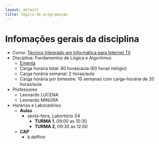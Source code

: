 ```yaml
---
layout: default
title: lógica de programação
---
```


# [](#header-1) Infomações gerais da disciplina

-  Curso: [Técnico Integrado em Informática para Internet TII](http://diatinf.ifrn.edu.br/doku.php?id=cursos:tecnicos:ii:start)
-  Disciplina: Fundamentos de Lógica e Algortimos
   -  [Ementa](http://diatinf.ifrn.edu.br/lib/exe/fetch.php?media=cursos:tecnicos:ii:info1_-_fundamentos_de_logica_e_algoritmos.pdf)
   -  Carga horária total: 80 horas/aula (60 horas relógio)
   -  Carga horária semanal: 2 horas/aula
   -  Carga horária por bimestre: 10 semanas com carga-horária de 20 horas/aula
-  Professores
   -  Leonardo LUCENA
   -  Leonardo MINORA
-  Horários e Laboratórios
   -  **Aulas**
      -  sexta-feira, Labortório 04
         -  **TURMA 1**, 09:00 as 10:30
         -  **TURMA 2**, 09:30 as 12:00
   -  **CAP**
      -  à deffinir
